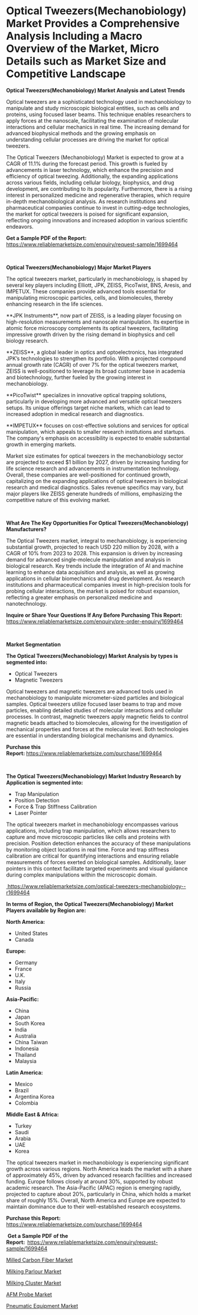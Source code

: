<p><h1>Optical Tweezers(Mechanobiology) Market Provides a Comprehensive Analysis Including a Macro Overview of the Market, Micro Details such as Market Size and Competitive Landscape</h1></p><p><strong>Optical Tweezers(Mechanobiology) Market Analysis and Latest Trends</strong></p>
<p><p>Optical tweezers are a sophisticated technology used in mechanobiology to manipulate and study microscopic biological entities, such as cells and proteins, using focused laser beams. This technique enables researchers to apply forces at the nanoscale, facilitating the examination of molecular interactions and cellular mechanics in real time. The increasing demand for advanced biophysical methods and the growing emphasis on understanding cellular processes are driving the market for optical tweezers. </p><p>The Optical Tweezers (Mechanobiology) Market is expected to grow at a CAGR of 11.1% during the forecast period. This growth is fueled by advancements in laser technology, which enhance the precision and efficiency of optical tweezing. Additionally, the expanding applications across various fields, including cellular biology, biophysics, and drug development, are contributing to its popularity. Furthermore, there is a rising interest in personalized medicine and regenerative therapies, which require in-depth mechanobiological analysis. As research institutions and pharmaceutical companies continue to invest in cutting-edge technologies, the market for optical tweezers is poised for significant expansion, reflecting ongoing innovations and increased adoption in various scientific endeavors.</p></p>
<p><strong>Get a Sample PDF of the Report:&nbsp;</strong> <a href="https://www.reliablemarketsize.com/enquiry/request-sample/1699464?utm_campaign=1261&utm_medium=2&utm_source=Github&utm_content=ia&utm_term=20102024&utm_id=optical-tweezersmechanobiology">https://www.reliablemarketsize.com/enquiry/request-sample/1699464</a></p>
<p>&nbsp;</p>
<p><strong>Optical Tweezers(Mechanobiology) Major Market Players</strong></p>
<p><p>The optical tweezers market, particularly in mechanobiology, is shaped by several key players including Elliott, JPK, ZEISS, PicoTwist, BNS, Aresis, and IMPETUX. These companies provide advanced tools essential for manipulating microscopic particles, cells, and biomolecules, thereby enhancing research in the life sciences.</p><p>**JPK Instruments**, now part of ZEISS, is a leading player focusing on high-resolution measurements and nanoscale manipulation. Its expertise in atomic force microscopy complements its optical tweezers, facilitating impressive growth driven by the rising demand in biophysics and cell biology research.</p><p>**ZEISS**, a global leader in optics and optoelectronics, has integrated JPK’s technologies to strengthen its portfolio. With a projected compound annual growth rate (CAGR) of over 7% for the optical tweezers market, ZEISS is well-positioned to leverage its broad customer base in academia and biotechnology, further fueled by the growing interest in mechanobiology.</p><p>**PicoTwist** specializes in innovative optical trapping solutions, particularly in developing more advanced and versatile optical tweezers setups. Its unique offerings target niche markets, which can lead to increased adoption in medical research and diagnostics.</p><p>**IMPETUX** focuses on cost-effective solutions and services for optical manipulation, which appeals to smaller research institutions and startups. The company's emphasis on accessibility is expected to enable substantial growth in emerging markets.</p><p>Market size estimates for optical tweezers in the mechanobiology sector are projected to exceed $1 billion by 2027, driven by increasing funding for life science research and advancements in instrumentation technology. Overall, these companies are well-positioned for continued growth, capitalizing on the expanding applications of optical tweezers in biological research and medical diagnostics. Sales revenue specifics may vary, but major players like ZEISS generate hundreds of millions, emphasizing the competitive nature of this evolving market.</p></p>
<p>&nbsp;</p>
<p><strong>What Are The Key Opportunities For Optical Tweezers(Mechanobiology) Manufacturers?</strong></p>
<p><p>The Optical Tweezers market, integral to mechanobiology, is experiencing substantial growth, projected to reach USD 220 million by 2028, with a CAGR of 10% from 2023 to 2028. This expansion is driven by increasing demand for advanced single-molecule manipulation and analysis in biological research. Key trends include the integration of AI and machine learning to enhance data acquisition and analysis, as well as growing applications in cellular biomechanics and drug development. As research institutions and pharmaceutical companies invest in high-precision tools for probing cellular interactions, the market is poised for robust expansion, reflecting a greater emphasis on personalized medicine and nanotechnology.</p></p>
<p><strong>Inquire or Share Your Questions If Any Before Purchasing This Report:</strong> <a href="https://www.reliablemarketsize.com/enquiry/pre-order-enquiry/1699464?utm_campaign=1261&utm_medium=2&utm_source=Github&utm_content=ia&utm_term=20102024&utm_id=optical-tweezersmechanobiology">https://www.reliablemarketsize.com/enquiry/pre-order-enquiry/1699464</a></p>
<p>&nbsp;</p>
<p><strong>Market Segmentation</strong></p>
<p><strong>The Optical Tweezers(Mechanobiology) Market Analysis by types is segmented into:</strong></p>
<p><ul><li>Optical Tweezers</li><li>Magnetic Tweezers</li></ul></p>
<p><p>Optical tweezers and magnetic tweezers are advanced tools used in mechanobiology to manipulate micrometer-sized particles and biological samples. Optical tweezers utilize focused laser beams to trap and move particles, enabling detailed studies of molecular interactions and cellular processes. In contrast, magnetic tweezers apply magnetic fields to control magnetic beads attached to biomolecules, allowing for the investigation of mechanical properties and forces at the molecular level. Both technologies are essential in understanding biological mechanisms and dynamics.</p></p>
<p><strong>Purchase this Report:&nbsp;</strong><a href="https://www.reliablemarketsize.com/purchase/1699464?utm_campaign=1261&utm_medium=2&utm_source=Github&utm_content=ia&utm_term=20102024&utm_id=optical-tweezersmechanobiology">https://www.reliablemarketsize.com/purchase/1699464</a></p>
<p>&nbsp;</p>
<p><strong>The Optical Tweezers(Mechanobiology) Market Industry Research by Application is segmented into:</strong></p>
<p><ul><li>Trap Manipulation</li><li>Position Detection</li><li>Force & Trap Stiffness Calibration</li><li>Laser Pointer</li></ul></p>
<p><p>The optical tweezers market in mechanobiology encompasses various applications, including trap manipulation, which allows researchers to capture and move microscopic particles like cells and proteins with precision. Position detection enhances the accuracy of these manipulations by monitoring object locations in real time. Force and trap stiffness calibration are critical for quantifying interactions and ensuring reliable measurements of forces exerted on biological samples. Additionally, laser pointers in this context facilitate targeted experiments and visual guidance during complex manipulations within the microscopic domain.</p></p>
<p><a href="https://www.reliablemarketsize.com/optical-tweezers-mechanobiology--r1699464?utm_campaign=1261&utm_medium=2&utm_source=Github&utm_content=ia&utm_term=20102024&utm_id=optical-tweezersmechanobiology">&nbsp;https://www.reliablemarketsize.com/optical-tweezers-mechanobiology--r1699464</a></p>
<p><strong>In terms of Region, the Optical Tweezers(Mechanobiology) Market Players available by Region are:</strong></p>
<p>
    <p> <strong> North America: </strong>
        <ul>
            <li>United States</li>
            <li>Canada</li>
        </ul>
        </p> 
    <p> <strong> Europe: </strong>
        <ul>
            <li>Germany</li>
            <li>France</li>
            <li>U.K.</li>
            <li>Italy</li>
            <li>Russia</li>
        </ul>
        </p> 
    <p> <strong> Asia-Pacific: </strong>
        <ul>
            <li>China</li>
            <li>Japan</li>
            <li>South Korea</li>
            <li>India</li>
            <li>Australia</li>
            <li>China Taiwan</li>
            <li>Indonesia</li>
            <li>Thailand</li>
            <li>Malaysia</li>
        </ul>
        </p> 
    <p> <strong> Latin America: </strong>
        <ul>
            <li>Mexico</li>
            <li>Brazil</li>
            <li>Argentina Korea</li>
            <li>Colombia</li>
        </ul>
        </p> 
    <p> <strong> Middle East & Africa: </strong>
        <ul>
            <li>Turkey</li>
            <li>Saudi</li>
            <li>Arabia</li>
            <li>UAE</li>
            <li>Korea</li>
        </ul>
    </p>
    </p>
<p><p>The optical tweezers market in mechanobiology is experiencing significant growth across various regions. North America leads the market with a share of approximately 45%, driven by advanced research facilities and increased funding. Europe follows closely at around 30%, supported by robust academic research. The Asia-Pacific (APAC) region is emerging rapidly, projected to capture about 20%, particularly in China, which holds a market share of roughly 15%. Overall, North America and Europe are expected to maintain dominance due to their well-established research ecosystems.</p></p>
<p><strong>Purchase this Report: </strong><a href="https://www.reliablemarketsize.com/purchase/1699464?utm_campaign=1261&utm_medium=2&utm_source=Github&utm_content=ia&utm_term=20102024&utm_id=optical-tweezersmechanobiology">https://www.reliablemarketsize.com/purchase/1699464</a></p>
<p>&nbsp;<strong>Get a Sample PDF of the Report:&nbsp;&nbsp;</strong><a href="https://www.reliablemarketsize.com/enquiry/request-sample/1699464?utm_campaign=1261&utm_medium=2&utm_source=Github&utm_content=ia&utm_term=20102024&utm_id=optical-tweezersmechanobiology">https://www.reliablemarketsize.com/enquiry/request-sample/1699464</a></p>
<p><strong></strong></p>
<p><p><a href="https://github.com/pizolina/Market-Research-Report-List-6/blob/main/milled-carbon-fiber-market.md?utm_campaign=1261&utm_medium=2&utm_source=Github&utm_content=ia&utm_term=20102024&utm_id=optical-tweezersmechanobiology">Milled Carbon Fiber Market</a></p><p><a href="https://www.linkedin.com/pulse/milking-parlour-market-evolution-global-trends-regional-1w03e?utm_campaign=1261&utm_medium=2&utm_source=Github&utm_content=ia&utm_term=20102024&utm_id=optical-tweezersmechanobiology">Milking Parlour Market</a></p><p><a href="https://www.linkedin.com/pulse/navigating-milking-cluster-market-expert-analysis-forecast-period-fiwye?utm_campaign=1261&utm_medium=2&utm_source=Github&utm_content=ia&utm_term=20102024&utm_id=optical-tweezersmechanobiology">Milking Cluster Market</a></p><p><a href="https://issuu.com/reportprime-2/docs/afm-probe-market-size-2030.pptx_80053c956d34a7?utm_campaign=1261&utm_medium=2&utm_source=Github&utm_content=ia&utm_term=20102024&utm_id=optical-tweezersmechanobiology">AFM Probe Market</a></p><p><a href="https://issuu.com/reportprime-2/docs/pneumatic-equipment-market-size-203_ab06bb3095b0e3?utm_campaign=1261&utm_medium=2&utm_source=Github&utm_content=ia&utm_term=20102024&utm_id=optical-tweezersmechanobiology">Pneumatic Equipment Market</a></p></p>